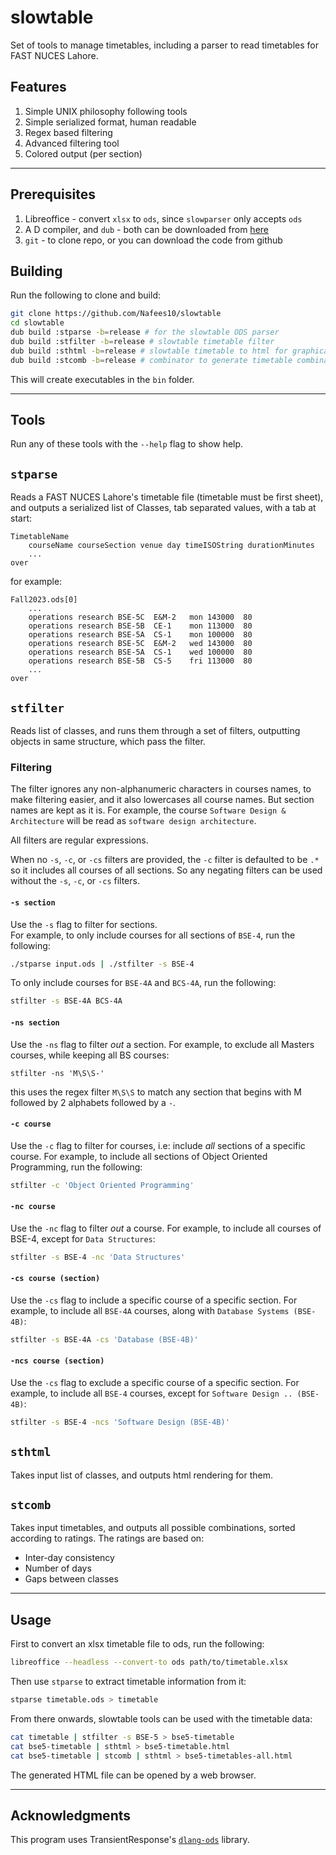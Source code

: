 # slowtable
Set of tools to manage timetables, including a parser to read timetables for
FAST NUCES Lahore.

## Features

1. Simple UNIX philosophy following tools
1. Simple serialized format, human readable
1. Regex based filtering
1. Advanced filtering tool
1. Colored output (per section)

---

## Prerequisites

1. Libreoffice - convert `xlsx` to `ods`, since `slowparser` only accepts `ods`
1. A D compiler, and `dub` - both can be downloaded from
[here](https://dlang.org/download.html#dmd)
1. `git` - to clone repo, or you can download the code from github

## Building

Run the following to clone and build:

```bash
git clone https://github.com/Nafees10/slowtable
cd slowtable
dub build :stparse -b=release # for the slowtable ODS parser
dub build :stfilter -b=release # slowtable timetable filter
dub build :sthtml -b=release # slowtable timetable to html for graphical view
dub build :stcomb -b=release # combinator to generate timetable combinations
```

This will create executables in the `bin` folder.

---

## Tools

Run any of these tools with the `--help` flag to show help.

## `stparse`

Reads a FAST NUCES Lahore's timetable file (timetable must be first sheet), and
outputs a serialized list of Classes, tab separated values, with a tab at start:

```
TimetableName
	courseName courseSection venue day timeISOString durationMinutes
	...
over
```

for example:

```
Fall2023.ods[0]
	...
	operations research	BSE-5C	E&M-2	mon	143000	80
	operations research	BSE-5B	CE-1	mon	113000	80
	operations research	BSE-5A	CS-1	mon	100000	80
	operations research	BSE-5C	E&M-2	wed	143000	80
	operations research	BSE-5A	CS-1	wed	100000	80
	operations research	BSE-5B	CS-5	fri	113000	80
	...
over
```

## `stfilter`

Reads list of classes, and runs them through a set of filters, outputting
objects in same structure, which pass the filter.

### Filtering

The filter ignores any non-alphanumeric characters in courses names, to make
filtering easier, and it also lowercases all course names. But section names are
kept as it is.
For example, the course `Software Design & Architecture` will be read as
`software design architecture`.

All filters are regular expressions.

When no `-s`, `-c`, or `-cs` filters are provided, the `-c` filter is defaulted
to be `.*` so it includes all courses of all sections. So any negating filters
can be used without the `-s`, `-c`, or `-cs` filters.

#### `-s section`
Use the `-s` flag to filter for sections.  
For example, to only include courses for all sections of `BSE-4`, run the
following:
```bash
./stparse input.ods | ./stfilter -s BSE-4
```

To only include courses for `BSE-4A` and `BCS-4A`, run the following:
```bash
stfilter -s BSE-4A BCS-4A
```

#### `-ns section`
Use the `-ns` flag to filter _out_ a section.
For example, to exclude all Masters courses, while keeping all BS courses:
```
stfilter -ns 'M\S\S-'
```
this uses the regex filter `M\S\S` to match any section that begins with M
followed by 2 alphabets followed by a `-`.

#### `-c course`
Use the `-c` flag to filter for courses, i.e: include _all_ sections of a
specific course.
For example, to include all sections of Object Oriented Programming, run the
following:
```bash
stfilter -c 'Object Oriented Programming'
```

#### `-nc course`
Use the `-nc` flag to filter _out_ a course.
For example, to include all courses of BSE-4, except for `Data Structures`:
```bash
stfilter -s BSE-4 -nc 'Data Structures'
```

#### `-cs course (section)`
Use the `-cs` flag to include a specific course of a specific section.
For example, to include all `BSE-4A` courses, along with
`Database Systems (BSE-4B)`:
```bash
stfilter -s BSE-4A -cs 'Database (BSE-4B)'
```

#### `-ncs course (section)`
Use the `-cs` flag to exclude a specific course of a specific section.
For example, to include all `BSE-4` courses, except for
`Software Design .. (BSE-4B)`:
```bash
stfilter -s BSE-4 -ncs 'Software Design (BSE-4B)'
```

## `sthtml`

Takes input list of classes, and outputs html rendering for them.

## `stcomb`

Takes input timetables, and outputs all possible combinations, sorted according
to ratings. The ratings are based on:

* Inter-day consistency
* Number of days
* Gaps between classes

---

## Usage
First to convert an xlsx timetable file to ods, run the following:
```bash
libreoffice --headless --convert-to ods path/to/timetable.xlsx
```

Then use `stparse` to extract timetable information from it:
```bash
stparse timetable.ods > timetable
```

From there onwards, slowtable tools can be used with the timetable data:
```bash
cat timetable | stfilter -s BSE-5 > bse5-timetable
cat bse5-timetable | sthtml > bse5-timetable.html
cat bse5-timetable | stcomb | sthtml > bse5-timetables-all.html
```

The generated HTML file can be opened by a web browser.

---

## Acknowledgments
This program uses TransientResponse's
[`dlang-ods`](https://github.com/TransientResponse/dlang-ods) library.
